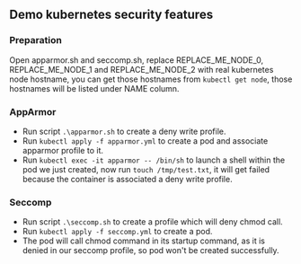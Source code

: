 ## Demo kubernetes security features

### Preparation
Open apparmor.sh and seccomp.sh, replace REPLACE_ME_NODE_0, REPLACE_ME_NODE_1 and REPLACE_ME_NODE_2 with real kubernetes node hostname, you can get those hostnames from `kubectl get node`, those hostnames will be listed under NAME column.

### AppArmor
- Run script `.\apparmor.sh` to create a deny write profile.
- Run `kubectl apply -f apparmor.yml` to create a pod and associate apparmor profile to it.
- Run `kubectl exec -it apparmor -- /bin/sh` to launch a shell within the pod we just created, now run `touch /tmp/test.txt`, it will get failed because the container is associated a deny write profile.

### Seccomp
- Run script `.\seccomp.sh` to create a profile which will deny chmod call.
- Run `kubectl apply -f seccomp.yml` to create a pod.
- The pod will call chmod command in its startup command, as it is denied in our seccomp profile, so pod won't be created successfully.
